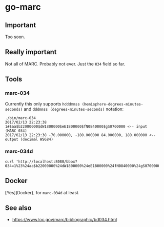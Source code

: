 # go-marc

## Important

Too soon.

## Really important

Not all of MARC. Probably not ever. Just the `034` field so far.

## Tools

### marc-034

Currently this only supports `hdddmmss (hemisphere-degrees-minutes-seconds)` and `dddmmss (degrees-minutes-seconds)` notation:

```
./bin/marc-034
2017/02/13 22:23:38 1#$aa$b22000000$dW1800000$eE1800000$fN0840000$gS0700000 <-- input (MARC 034)
2017/02/13 22:23:38 -70.000000, -180.000000 84.000000, 180.000000 <-- output (decimal WSG84)
```

### marc-034d

```
curl 'http://localhost:8080/bbox?034=1%23%24aa$b22000000%24dW1800000%24eE1800000%24fN0840000%24gS0700000`
```

## Docker

[Yes](Docker}, for `marc-034d` at least.

## See also

* https://www.loc.gov/marc/bibliographic/bd034.html

